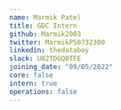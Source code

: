 ```yaml
---
name: Marmik Patel
title: GDC Intern
github: Marmik2003
twitter: MarmikP50732300
linkedin: thedataboy
slack: U02TDGQ0TFE
joining_date: "09/05/2022"
core: false
intern: true
operations: false
---    
```

